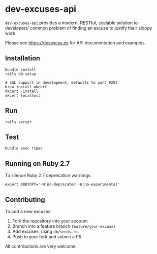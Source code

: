 # dev-excuses-api

`dev-excuses-api` provides a modern, RESTful, scalable solution to developers’
common problem of finding an excuse to justify their sloppy work.

Please see https://devexcus.es for API documentation and examples.

## Installation

    bundle install
    rails db:setup

    # SSL support in development, defaults to port 9292
    brew install mkcert
    mkcert -install
    mkcert localhost

## Run

    rails server

## Test

    bundle exec rspec

## Running on Ruby 2.7

To silence Ruby 2.7 deprecation warnings:

    export RUBYOPT='-W:no-deprecated -W:no-experimental'

## Contributing

To add a new excuses:

1. Fork the repository into your account
2. Branch into a feature branch `feature/your-excuses`
3. Add excuses, using `db/seeds.rb`.
4. Push to your fork and submit a PR.

All contributions are very welcome.
